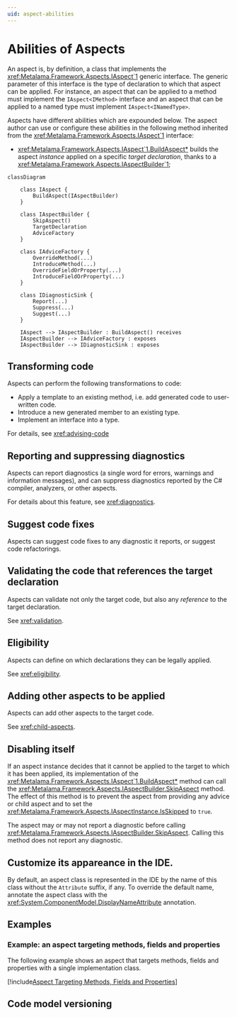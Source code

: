 ```yaml
---
uid: aspect-abilities
---
```


# Abilities of Aspects

An aspect is, by definition, a class that implements the <xref:Metalama.Framework.Aspects.IAspect`1> generic interface. The generic parameter of this interface is the type of declaration  <!--- I may be wrong in thinking that the singular is more appropriate here --> to which that aspect can be applied. For instance, an aspect that can be applied to a method must implement the `IAspect<IMethod>` interface and an aspect that can be applied to a named type must implement `IAspect<INamedType>`.

Aspects have different abilities which are expounded below. The aspect author can use or configure these abilities in the following method <!--- as you only list one method this should be singular -->inherited from the <xref:Metalama.Framework.Aspects.IAspect`1> interface:

* <xref:Metalama.Framework.Aspects.IAspect`1.BuildAspect*> builds the aspect _instance_ applied on a specific _target declaration_, thanks to a <xref:Metalama.Framework.Aspects.IAspectBuilder`1>;

```mermaid
classDiagram
    
    class IAspect {
        BuildAspect(IAspectBuilder)
    }

    class IAspectBuilder {
        SkipAspect()
        TargetDeclaration
        AdviceFactory
    }

    class IAdviceFactory {
        OverrideMethod(...)
        IntroduceMethod(...)
        OverrideFieldOrProperty(...)
        IntroduceFieldOrProperty(...)
    }

    class IDiagnosticSink {
        Report(...)
        Suppress(...)
        Suggest(...)
    }

    IAspect --> IAspectBuilder : BuildAspect() receives
    IAspectBuilder --> IAdviceFactory : exposes
    IAspectBuilder --> IDiagnosticSink : exposes

```


## Transforming code

Aspects can perform the following transformations to code:

* Apply a template to an existing method, i.e. add generated code to user-written code.
* Introduce a new generated member to an existing type.
* Implement an interface into a type.

For details, see <xref:advising-code>


## Reporting and suppressing diagnostics

Aspects can report diagnostics (a single word for errors, warnings and information messages), and can suppress diagnostics reported by the C# compiler, analyzers, or other aspects.

For details about this feature, see <xref:diagnostics>.

## Suggest code fixes

Aspects can suggest code fixes to any diagnostic it reports, or suggest code refactorings.


## Validating the code that references the target declaration

Aspects can validate not only the target code, but also any _reference_ to the target declaration.

See <xref:validation>.


## Eligibility

Aspects can define on which declarations they can be legally applied.

See <xref:eligibility>.


## Adding other aspects to be applied

Aspects can add other aspects to the target code.

See <xref:child-aspects>.


## Disabling itself

If an aspect instance decides that it cannot be applied to the target to which it has been applied, its implementation of the <xref:Metalama.Framework.Aspects.IAspect`1.BuildAspect*> method can call the <xref:Metalama.Framework.Aspects.IAspectBuilder.SkipAspect> method. The effect of this method is to prevent the aspect from providing any advice or child aspect and to set the <xref:Metalama.Framework.Aspects.IAspectInstance.IsSkipped> to `true`.

The aspect may or may not report a diagnostic before calling <xref:Metalama.Framework.Aspects.IAspectBuilder.SkipAspect>. Calling this method does not report any diagnostic.

## Customize its appareance in the IDE.

By default, an aspect class is represented in the IDE by the name of this class without the `Attribute` suffix, if any. To override the default name, annotate the aspect class with the <xref:System.ComponentModel.DisplayNameAttribute> annotation.



## Examples



### Example: an aspect targeting methods, fields and properties

The following example shows an aspect that targets methods, fields and properties with a single implementation class.

[!include[Aspect Targeting Methods, Fields and Properties](../../../code/Metalama.Documentation.SampleCode.AspectFramework/LogMethodAndProperty.cs)]

## Code model versioning
